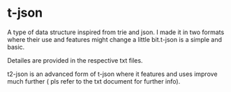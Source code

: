 # t-json
A type of data structure inspired from trie and json. I made it in two formats where their use and features might change a little bit.t-json is a simple and basic.

Detailes are provided in the respective txt files.

t2-json is an advanced form of t-json where it features and uses improve much further ( pls refer to the txt document for further info).
